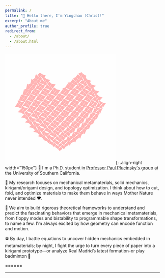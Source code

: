 ```yaml
---
permalink: /
title: "👋 Hello there, I'm Yingchao (Chris)!"
excerpt: "About me"
author_profile: true
redirect_from: 
  - /about/
  - /about.html
---
```


![beatheart](/images/beatheart_v2.gif){: .align-right width="150px"}
🏃 I'm a Ph.D. student in [Professor Paul Plucinsky's group](https://sites.usc.edu/plucinsky/) at the University of Southern California. 

🚀 My research focuses on mechanical metamaterials, solid mechanics, kirigami/origami design, and topology optimization. I think about how to cut, fold, and optimize materials to make them behave in ways Mother Nature never intended ❤️. 

🤯 We aim to build rigorous theoretical frameworks to understand and predict the fascinating behaviors that emerge in mechanical metamaterials, from floppy modes and bistability to programmable shape transformations, to name a few. I'm always excited by how geometry can encode function and motion.

⚽️ By day, I battle equations to uncover hidden mechanics embedded in metamaterials; by night, I fight the urge to turn every piece of paper into a kirigami prototype—or analyze Real Madrid’s latest formation-or play badminton 🏸


======

------

